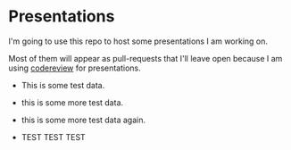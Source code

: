 Presentations
=============

I'm going to use this repo to host some presentations I am working on. 



Most of them will appear as pull-requests that I'll leave open because I am using [codereview](http://codereview.io) for presentations.


* This is some test data. 
* this is some more test data.
* this is some more test data again.

* TEST TEST TEST





